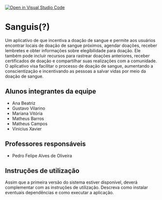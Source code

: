 [![Open in Visual Studio Code](https://classroom.github.com/assets/open-in-vscode-718a45dd9cf7e7f842a935f5ebbe5719a5e09af4491e668f4dbf3b35d5cca122.svg)](https://classroom.github.com/online_ide?assignment_repo_id=11848700&assignment_repo_type=AssignmentRepo)
# Sanguis(?)
Um aplicativo de que incentiva a doação de sangue e permite aos usuários encontrar locais de doação de sangue próximos, agendar doações, receber lembretes e obter informações sobre elegibilidade para doação. Ele também pode incluir recursos para rastrear doações anteriores, receber certificados de doação e compartilhar suas realizações com a comunidade. O aplicativo visa facilitar o processo de doação de sangue, aumentando a conscientização e incentivando as pessoas a salvar vidas por meio da doação de sangue.

## Alunos integrantes da equipe

* Ana Beatriz
* Gustavo Vilarino
* Mariana Vitória
* Matheus Barros
* Matheus Campos
* Vinicius Xavier

## Professores responsáveis

* Pedro Felipe Alves de Oliveira


## Instruções de utilização

Assim que a primeira versão do sistema estiver disponível, deverá complementar com as instruções de utilização. Descreva como instalar eventuais dependências e como executar a aplicação.

